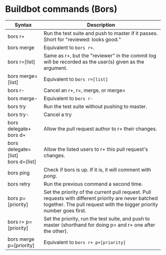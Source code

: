 # Buildbot commands (Bors)

Syntax | Description
-------|------------
bors r+ | Run the test suite and push to master if it passes. Short for "reviewed: looks good."
bors merge | Equivalent to `bors r+`.
bors r=[list] | Same as r+, but the "reviewer" in the commit log will be recorded as the user(s) given as the argument.
bors merge=[list] | Equivalent to `bors r=[list]`
bors r- | Cancel an r+, r=, merge, or merge=
bors merge- | Equivalent to `bors r-`
bors try | Run the test suite without pushing to master.
bors try- | Cancel a try
bors delegate+ <br> bors d+ | Allow the pull request author to r+ their changes.
bors delegate=[list] <br> bors d=[list] | Allow the listed users to r+ this pull request's changes.
bors ping | Check if bors is up. If it is, it will comment with _pong_.
bors retry | Run the previous command a second time.
bors p=[priority] | Set the priority of the current pull request. Pull requests with different priority are never batched together. The pull request with the bigger priority number goes first.
bors r+ p=[priority] | Set the priority, run the test suite, and push to master (shorthand for doing p= and r+ one after the other).
bors merge p=[priority] | Equivalent to `bors r+ p=[priority]`

